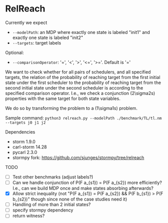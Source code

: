 # RelReach

Currently we expect
- ```--modelPath```: an MDP where exactly one state is labeled "init1" and exactly one state is labeled "init2"
- ```--targets```: target labels

Optional:
- ```--comparisonOperator```: '=', '<', '>', '<=', '>='. Default is '='

We want to check whether for all pairs of schedulers, and all specified targets, the relation of the probability of reaching target from the first initial state under the first scheduler to the probability of reaching target from the second initial state under the second scheduler is according to the specified comparison operator.
I.e., we check a conjunction (2\sigma2s) properties with the same target for both state variables.

We do so by transforming the problem to a (1\sigma1s) problem.

Sample command: ```python3 relreach.py --modelPath ./benchmark/TL/tl.nm --targets j0 j1 j2```

Dependencies
- storm 1.9.0
- carl-storm 14.28
- pycarl 2.3.0
- stormpy fork: https://github.com/sjunges/stormpy/tree/relreach

TODO
- [ ] Test other benchmarks (adjust labels?)
- [ ] Can we handle conjunction of P(F a_{s1}) = P(F a_{s2}) more efficiently? I.e., can we build MDP once and make states absorbing afterwards?
- [x] Allow strict inequality (not "P(F a_{s1}) = P(F a_{s2}) && P(F b_{s1}) > P(F b_{s2})" though since none of the case studies need it)
- [ ] Handling of more than 2 initial states?
- [ ] specify stormpy dependency
- [ ] return witness?
